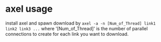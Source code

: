 # axel usage
install axel and spawn download by `axel -a -n [Num_of_Thread] link1 link2 link3 ...` where '[Num_of_Thread]' is the number of parallel connections to create for each link you want to download.